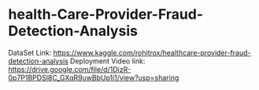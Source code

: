 # health-Care-Provider-Fraud-Detection-Analysis
DataSet Link: https://www.kaggle.com/rohitrox/healthcare-provider-fraud-detection-analysis
Deployment Video link: https://drive.google.com/file/d/1DizR-0p7P1BPDSl8C_GXqR9uwBbUp1i1/view?usp=sharing
